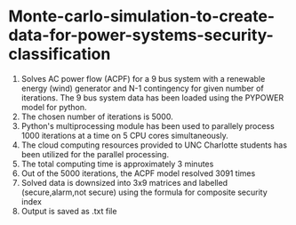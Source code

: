 # Monte-carlo-simulation-to-create-data-for-power-systems-security-classification

1. Solves AC power flow (ACPF) for a 9 bus system with a renewable energy (wind) generator and N-1 contingency for given number of iterations. The 9 bus system data has been loaded using the PYPOWER model for python.
2. The chosen number of iterations is 5000.  
3. Python's multiprocessing module has been used to parallely process 1000 iterations at a time on 5 CPU cores simultaneously.
4. The cloud computing resources provided to UNC Charlotte students has been utilized for the parallel processing. 
5. The total computing time is approximately 3 minutes
6. Out of the 5000 iterations, the ACPF model resolved 3091 times
7. Solved data is downsized into 3x9 matrices and labelled (secure,alarm,not secure) using the formula for composite security index
8. Output is saved as .txt file




